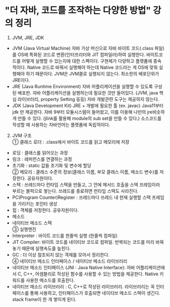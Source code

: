 # "더 자바, 코드를 조작하는 다양한 방법" 강의 정리
1. JVM, JRE, JDK
* JVM (Java Virtual Machine) 자바 가상 머신으로 자바 바이트 코드(.class 파일)를 OS에 특화된 코드로 변환(인터프리터와 JIT 컴파일러)하여 실행한다. 바이트코   드를 어떻게 실행할 수 있는지에 대한 스펙이다. 구현체가 다양하고 플랫폼에 종속적이다. Native 코드로 바꿔서 실행해야 하는데 Native 코드라는 게 OS에 맞춰 실행해야   하기 때문이다. JVM은 JVM콜로 실행되지 않는다. 최소한의 배포단위가 JRE이다.
* JRE (Java Runtime Environment) 자바 어플리케이션을 실행할 수 있도록 구성된 배포판. 자바 어플리케이션을 실행하는데 필요한 것만 들어있다. (JVM, java 핵심   라이브러리, property Setting 등등) 자바 개발관련 도구는 제공하지 않는다.
* JDK (Java Development Kit) JRE + 개발에 필요한 툴 (ex. javac) Java11부터 jdk 만 제공한다. 자바 9부터 모듈시스템이 들어왔고, 이를 이용해 나만의     jre비슷하게 만들 수 있다. (jlink를 활용해 module의 sub set을 만들 수 있다.) 소스코드를 작성할 때 사용하는 자바언어는 플랫폼에 독립적이다.

2. JVM 구조</br>
 ① 클래스 로더 : .class에서 바이트 코드를 읽고 메모리에 저장
  - 로딩 : 클래스를 읽어오는 과정
  - 링크 : 레퍼런스를 연결하는 과정
  - 초기화 : static 값들 초기화 및 변수에 할당</br>
 ② 메모리 : 클래스 수준의 정보(클래스 이름, 부모 클래스 이름, 메소드 변수)를 저장한다. 공유자원이다.
  - 스택 : 쓰레드마다 런타임 스택을 만들고, 그 안에 메서드 호출을 스텍 프레임이라 부르는 블럭으로 쌓는다. 쓰레드를 종료하면 런타임 스택도 사라진다.
  - PC(Program Counter)Register : 쓰레드마다 쓰레드 내 현재 실행할 스택 프레임을 가리키는 포인터 생성
  - 힙 : 객체를 저장한다. 공유자원이다.
  - 메소드
  - 네이티브 메소드 스택</br>
 ③ 실행엔진 
  - Interpreter : 바이트 코드를 한줄씩 실행 (한줄씩 컴파일)
  - JIT Compiler: 바이트 코드를 네이티브 코드로 컴파일. 반복되는 코드를 미리 바꿔놓기 때문에 실행속도를 높힌다.
  - GC : 더 이상 참조되지 않는 객체를 모아서 정리한다.</br>
 ④ 네이티브 메소드 인터페이스 / 네이티브 메소드 라이브러리
  - 네이티브 메소드 인터페이스 (JNI : Java Native Interface): 자바 어플리케이션에서 C, C++, 어셈블리로 작성된 함수를 사용할 수 있는 방법을 제공한다. 
    Native 키워드를 사용한 메소드를 호출한다.
  - 네이티브 메소드 라이브러리 : C, C++로 작성된 라이브러리. 
  라이브러리는 꼭 인터페이스를 통해 사용하고, 인터페이스가 호출되면 네이티브 메소드 스택이 생긴다. stack frame이 한 개 쌓이게 된다.
